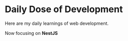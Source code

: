# Daily Dose of Development
Here are my daily learnings of web development.

Now focusing on **NestJS**
